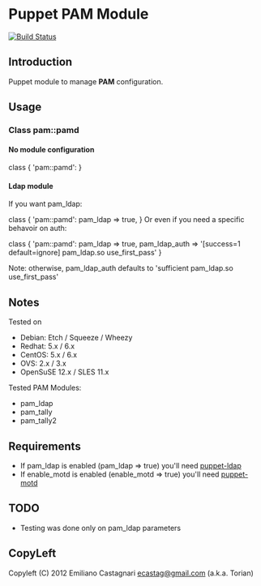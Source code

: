 Puppet PAM Module
=================
[![Build Status](https://travis-ci.org/strangelittlemonkey/puppet-pam.png?branch=master)](https://travis-ci.org/strangelittlemonkey/puppet-pam)

Introduction
------------

Puppet module to manage **PAM** configuration.

Usage
-----

### Class pam::pamd

#### No module configuration

  class { 'pam::pamd': }

#### Ldap module

If you want pam_ldap:

  class { 'pam::pamd':
    pam_ldap  => true,
  }
Or even if you need a specific behavoir on auth:

  class { 'pam::pamd':
    pam_ldap      => true,
    pam_ldap_auth => '[success=1 default=ignore] pam_ldap.so use_first_pass'
  }

Note: otherwise, pam_ldap_auth defaults to 'sufficient pam_ldap.so use_first_pass'

Notes
-----

Tested on
 * Debian:  Etch / Squeeze / Wheezy
 * Redhat:  5.x / 6.x
 * CentOS:  5.x / 6.x
 * OVS:     2.x / 3.x
 * OpenSuSE 12.x / SLES 11.x

Tested PAM Modules:
  * pam_ldap
  * pam_tally
  * pam_tally2

Requirements
------------

 * If pam_ldap is enabled (pam_ldap => true) you'll need
   [puppet-ldap](https://github.com/torian/puppet-ldap.git)
 * If enable_motd is enabled (enable_motd => true) you'll need
   [puppet-motd](https://github.com/torian/puppet-motd.git)

TODO
----

 * Testing was done only on pam_ldap parameters

CopyLeft
---------

Copyleft (C) 2012 Emiliano Castagnari <ecastag@gmail.com> (a.k.a. Torian)

